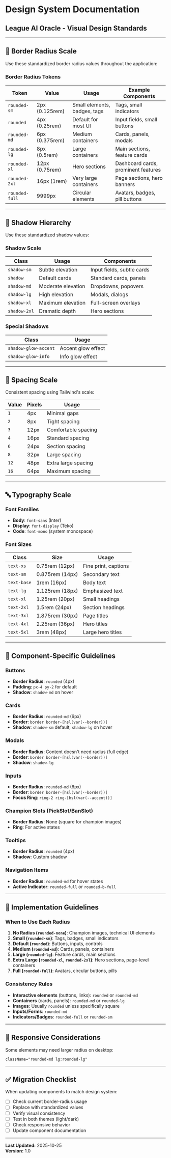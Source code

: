 # Design System Documentation
## League AI Oracle - Visual Design Standards

---

## 🎨 Border Radius Scale

Use these standardized border radius values throughout the application:

### Border Radius Tokens

| Token | Value | Usage | Example Components |
|-------|-------|-------|-------------------|
| `rounded-sm` | 2px (0.125rem) | Small elements, badges, tags | Tags, small indicators |
| `rounded` | 4px (0.25rem) | Default for most UI | Input fields, small buttons |
| `rounded-md` | 6px (0.375rem) | Medium containers | Cards, panels, modals |
| `rounded-lg` | 8px (0.5rem) | Large containers | Main sections, feature cards |
| `rounded-xl` | 12px (0.75rem) | Hero sections | Dashboard cards, prominent features |
| `rounded-2xl` | 16px (1rem) | Very large containers | Page sections, hero banners |
| `rounded-full` | 9999px | Circular elements | Avatars, badges, pill buttons |

---

## 📏 Shadow Hierarchy

Use these standardized shadow values:

### Shadow Scale

| Class | Usage | Components |
|-------|-------|------------|
| `shadow-sm` | Subtle elevation | Input fields, subtle cards |
| `shadow` | Default cards | Standard cards, panels |
| `shadow-md` | Moderate elevation | Dropdowns, popovers |
| `shadow-lg` | High elevation | Modals, dialogs |
| `shadow-xl` | Maximum elevation | Full-screen overlays |
| `shadow-2xl` | Dramatic depth | Hero sections |

### Special Shadows

| Class | Usage |
|-------|-------|
| `shadow-glow-accent` | Accent glow effect |
| `shadow-glow-info` | Info glow effect |

---

## 🎯 Spacing Scale

Consistent spacing using Tailwind's scale:

| Value | Pixels | Usage |
|-------|--------|-------|
| `1` | 4px | Minimal gaps |
| `2` | 8px | Tight spacing |
| `3` | 12px | Comfortable spacing |
| `4` | 16px | Standard spacing |
| `6` | 24px | Section spacing |
| `8` | 32px | Large spacing |
| `12` | 48px | Extra large spacing |
| `16` | 64px | Maximum spacing |

---

## 🔤 Typography Scale

### Font Families

- **Body**: `font-sans` (Inter)
- **Display**: `font-display` (Teko)
- **Code**: `font-mono` (system monospace)

### Font Sizes

| Class | Size | Usage |
|-------|------|-------|
| `text-xs` | 0.75rem (12px) | Fine print, captions |
| `text-sm` | 0.875rem (14px) | Secondary text |
| `text-base` | 1rem (16px) | Body text |
| `text-lg` | 1.125rem (18px) | Emphasized text |
| `text-xl` | 1.25rem (20px) | Small headings |
| `text-2xl` | 1.5rem (24px) | Section headings |
| `text-3xl` | 1.875rem (30px) | Page titles |
| `text-4xl` | 2.25rem (36px) | Hero titles |
| `text-5xl` | 3rem (48px) | Large hero titles |

---

## 🎨 Component-Specific Guidelines

### Buttons
- **Border Radius**: `rounded` (4px)
- **Padding**: `px-4 py-2` for default
- **Shadow**: `shadow-md` on hover

### Cards
- **Border Radius**: `rounded-md` (6px)
- **Border**: `border border-[hsl(var(--border))]`
- **Shadow**: `shadow-sm` default, `shadow-lg` on hover

### Modals
- **Border Radius**: Content doesn't need radius (full edge)
- **Border**: `border border-[hsl(var(--border))]`
- **Shadow**: `shadow-lg`

### Inputs
- **Border Radius**: `rounded-md` (6px)
- **Border**: `border border-[hsl(var(--border))]`
- **Focus Ring**: `ring-2 ring-[hsl(var(--accent))]`

### Champion Slots (PickSlot/BanSlot)
- **Border Radius**: None (square for champion images)
- **Ring**: For active states

### Tooltips
- **Border Radius**: `rounded` (4px)
- **Shadow**: Custom shadow

### Navigation Items
- **Border Radius**: `rounded-md` for hover states
- **Active Indicator**: `rounded-full` or `rounded-b-full`

---

## 🔧 Implementation Guidelines

### When to Use Each Radius

1. **No Radius (`rounded-none`)**: Champion images, technical UI elements
2. **Small (`rounded-sm`)**: Tags, badges, small indicators
3. **Default (`rounded`)**: Buttons, inputs, controls
4. **Medium (`rounded-md`)**: Cards, panels, containers
5. **Large (`rounded-lg`)**: Feature cards, main sections
6. **Extra Large (`rounded-xl`, `rounded-2xl`)**: Hero sections, page-level containers
7. **Full (`rounded-full`)**: Avatars, circular buttons, pills

### Consistency Rules

- **Interactive elements** (buttons, links): `rounded` or `rounded-md`
- **Containers** (cards, panels): `rounded-md` or `rounded-lg`
- **Images**: Usually `rounded` unless specifically square
- **Inputs/Forms**: `rounded-md`
- **Indicators/Badges**: `rounded-full` or `rounded-sm`

---

## 📱 Responsive Considerations

Some elements may need larger radius on desktop:
```tsx
className="rounded-md lg:rounded-lg"
```

---

## ✅ Migration Checklist

When updating components to match design system:

- [ ] Check current border-radius usage
- [ ] Replace with standardized values
- [ ] Verify visual consistency
- [ ] Test in both themes (light/dark)
- [ ] Check responsive behavior
- [ ] Update component documentation

---

**Last Updated:** 2025-10-25  
**Version:** 1.0

